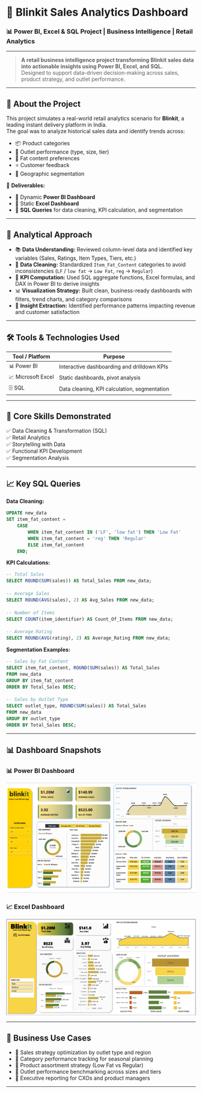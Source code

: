 # 🛒 Blinkit Sales Analytics Dashboard  
### 📊 Power BI, Excel & SQL Project | Business Intelligence | Retail Analytics

---

> **A retail business intelligence project transforming Blinkit sales data into actionable insights using Power BI, Excel, and SQL.**  
> Designed to support data-driven decision-making across sales, product strategy, and outlet performance.

---

## 💼 About the Project

This project simulates a real-world retail analytics scenario for **Blinkit**, a leading instant delivery platform in India.  
The goal was to analyze historical sales data and identify trends across:

- 📦 Product categories  
- 🏬 Outlet performance (type, size, tier)  
- 🧈 Fat content preferences  
- ⭐ Customer feedback  
- 🧭 Geographic segmentation  

📁 **Deliverables:**  
- 🔹 Dynamic **Power BI Dashboard**  
- 🔹 Static **Excel Dashboard**  
- 🔹 **SQL Queries** for data cleaning, KPI calculation, and segmentation  

---

## 🧠 Analytical Approach

- 📚 **Data Understanding:** Reviewed column-level data and identified key variables (Sales, Ratings, Item Types, Tiers, etc.)  
- 🧹 **Data Cleaning:** Standardized `Item_Fat_Content` categories to avoid inconsistencies (`LF` / `low fat` → `Low Fat`, `reg` → `Regular`)  
- 🧮 **KPI Computation:** Used SQL aggregate functions, Excel formulas, and DAX in Power BI to derive insights  
- 📊 **Visualization Strategy:** Built clean, business-ready dashboards with filters, trend charts, and category comparisons  
- 🎯 **Insight Extraction:** Identified performance patterns impacting revenue and customer satisfaction  

---

## 🛠️ Tools & Technologies Used

| Tool / Platform     | Purpose                                      |
|---------------------|----------------------------------------------|
| 📊 Power BI          | Interactive dashboarding and drilldown KPIs |
| 📈 Microsoft Excel   | Static dashboards, pivot analysis            |
| 🗄️ SQL               | Data cleaning, KPI calculation, segmentation|

---

## 📌 Core Skills Demonstrated

✅ Data Cleaning & Transformation (SQL)  
✅ Retail Analytics  
✅ Storytelling with Data  
✅ Functional KPI Development  
✅ Segmentation Analysis  

---

## 📈 Key SQL Queries

**Data Cleaning:**
```sql
UPDATE new_data
SET item_fat_content =
    CASE
        WHEN item_fat_content IN ('LF', 'low fat') THEN 'Low Fat'
        WHEN item_fat_content = 'reg' THEN 'Regular'
        ELSE item_fat_content
    END;
```

**KPI Calculations:**
```sql
-- Total Sales
SELECT ROUND(SUM(sales)) AS Total_Sales FROM new_data;

-- Average Sales
SELECT ROUND(AVG(sales), 2) AS Avg_Sales FROM new_data;

-- Number of Items
SELECT COUNT(item_identifier) AS Count_Of_Items FROM new_data;

-- Average Rating
SELECT ROUND(AVG(rating), 2) AS Average_Rating FROM new_data;
```

**Segmentation Examples:**
```sql
-- Sales by Fat Content
SELECT item_fat_content, ROUND(SUM(sales)) AS Total_Sales
FROM new_data
GROUP BY item_fat_content
ORDER BY Total_Sales DESC;

-- Sales by Outlet Type
SELECT outlet_type, ROUND(SUM(sales)) AS Total_Sales
FROM new_data
GROUP BY outlet_type
ORDER BY Total_Sales DESC;
```

---

## 📊 Dashboard Snapshots

### 📊 Power BI Dashboard  
![Power BI Dashboard](./Blinkit_PowerBI.png)

### 📈 Excel Dashboard  
![Excel Dashboard](./Blinkit_excel.png)

---

## 💼 Business Use Cases

- 🔹 Sales strategy optimization by outlet type and region  
- 🔹 Category performance tracking for seasonal planning  
- 🔹 Product assortment strategy (Low Fat vs Regular)  
- 🔹 Outlet performance benchmarking across sizes and tiers  
- 🔹 Executive reporting for CXOs and product managers  

---

